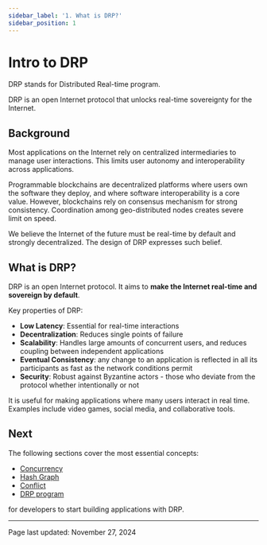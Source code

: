 ```yaml
---
sidebar_label: '1. What is DRP?'
sidebar_position: 1
---
```


# Intro to DRP

DRP stands for Distributed Real-time program.

DRP is an open Internet protocol that unlocks real-time sovereignty for the Internet.

## Background
Most applications on the Internet rely on centralized intermediaries to manage user interactions. This limits user autonomy and interoperability across applications.

Programmable blockchains are decentralized platforms where users own the software they deploy, and where software interoperability is a core value. However, blockchains rely on consensus mechanism for strong consistency. Coordination among geo-distributed nodes creates severe limit on speed.

We believe the Internet of the future must be real-time by default and strongly decentralized. The design of DRP expresses such belief.

## What is DRP?

DRP is an open Internet protocol. It aims to **make the Internet real-time and sovereign by default**.

Key properties of DRP:
- **Low Latency**: Essential for real-time interactions
- **Decentralization**: Reduces single points of failure
- **Scalability**: Handles large amounts of concurrent users, and reduces coupling between independent applications
- **Eventual Consistency**: any change to an application is reflected in all its participants as fast as the network conditions permit
- **Security**: Robust against Byzantine actors - those who deviate from the protocol whether intentionally or not

It is useful for making applications where many users interact in real time. Examples include video games, social media, and collaborative tools.

## Next
The following sections cover the most essential concepts:
- [Concurrency](./concurrency.md)
- [Hash Graph](./hashgraph.md)
- [Conflict](./conflict.md)
- [DRP program](./drp-program.md)

for developers to start building applications with DRP.

---

Page last updated: November 27, 2024